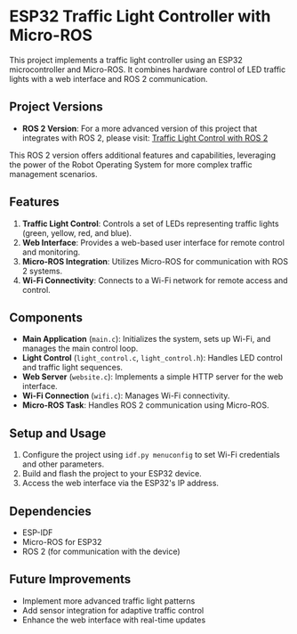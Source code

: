 # ESP32 Traffic Light Controller with Micro-ROS

This project implements a traffic light controller using an ESP32 microcontroller and Micro-ROS. It combines hardware control of LED traffic lights with a web interface and ROS 2 communication.


## Project Versions

- **ROS 2 Version**: For a more advanced version of this project that integrates with ROS 2, please visit:
  [Traffic Light Control with ROS 2](https://github.com/kagamirudo/esp_idf/tree/main/components/micro_ros_espidf_component/examples/traffic_light)

This ROS 2 version offers additional features and capabilities, leveraging the power of the Robot Operating System for more complex traffic management scenarios.


## Features

1. **Traffic Light Control**: Controls a set of LEDs representing traffic lights (green, yellow, red, and blue).
2. **Web Interface**: Provides a web-based user interface for remote control and monitoring.
3. **Micro-ROS Integration**: Utilizes Micro-ROS for communication with ROS 2 systems.
4. **Wi-Fi Connectivity**: Connects to a Wi-Fi network for remote access and control.

## Components

- **Main Application** (`main.c`): Initializes the system, sets up Wi-Fi, and manages the main control loop.
- **Light Control** (`light_control.c`, `light_control.h`): Handles LED control and traffic light sequences.
- **Web Server** (`website.c`): Implements a simple HTTP server for the web interface.
- **Wi-Fi Connection** (`wifi.c`): Manages Wi-Fi connectivity.
- **Micro-ROS Task**: Handles ROS 2 communication using Micro-ROS.

## Setup and Usage

1. Configure the project using `idf.py menuconfig` to set Wi-Fi credentials and other parameters.
2. Build and flash the project to your ESP32 device.
3. Access the web interface via the ESP32's IP address.

## Dependencies

- ESP-IDF
- Micro-ROS for ESP32
- ROS 2 (for communication with the device)

## Future Improvements

- Implement more advanced traffic light patterns
- Add sensor integration for adaptive traffic control
- Enhance the web interface with real-time updates

